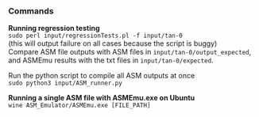 ### Commands

**Running regression testing**  
`
sudo perl input/regressionTests.pl -f input/tan-0  
`  
(this will output failure on all cases because the script is buggy)  
Compare ASM file outputs with ASM files in `input/tan-0/output_expected`, and ASMEmu results with the txt files in `input/tan-0/expected`.  

Run the python script to compile all ASM outputs at once  
`
sudo python3 input/ASM_runner.py
`

**Running a single ASM file with ASMEmu.exe on Ubuntu**  
`
wine ASM_Emulator/ASMEmu.exe [FILE_PATH]
`  

